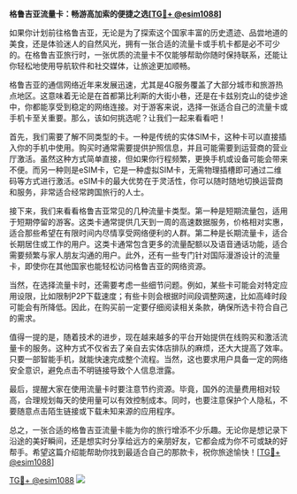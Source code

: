 **格鲁吉亚流量卡：畅游高加索的便捷之选[[TG💪+ @esim1088](https://t.me/s/esim1088)]**

如果你计划前往格鲁吉亚，无论是为了探索这个国家丰富的历史遗迹、品尝地道的美食，还是体验迷人的自然风光，拥有一张合适的流量卡或手机卡都是必不可少的。在格鲁吉亚旅行时，一张优质的流量卡不仅能够帮助你随时保持联系，还能让你轻松地使用导航软件和社交媒体，让旅途更加顺畅。

格鲁吉亚的通信网络近年来发展迅速，尤其是4G服务覆盖了大部分城市和旅游热点地区。这意味着无论是在首都第比利斯的大街小巷，还是在卡兹别克山的徒步途中，你都能享受到稳定的网络连接。对于游客来说，选择一张适合自己的流量卡或手机卡至关重要。那么，该如何挑选呢？让我们一起来看看吧！

首先，我们需要了解不同类型的卡。一种是传统的实体SIM卡，这种卡可以直接插入你的手机中使用。购买时通常需要提供护照信息，并且可能需要到运营商的营业厅激活。虽然这种方式简单直接，但如果你行程频繁，更换手机或设备可能会带来不便。而另一种则是eSIM卡，它是一种虚拟SIM卡，无需物理插槽即可通过二维码等方式进行激活。eSIM卡的最大优势在于灵活性，你可以随时随地切换运营商和服务，非常适合经常跨国旅行的人士。

接下来，我们来看看格鲁吉亚常见的几种流量卡类型。第一种是短期流量包，适用于短期停留的游客。这类卡通常提供几天到一周的高速数据服务，价格相对实惠，适合那些希望在有限时间内尽情享受网络便利的人群。第二种是长期流量卡，适合长期居住或工作的用户。这类卡通常包含更多的流量配额以及语音通话功能，适合需要频繁与家人朋友沟通的用户。此外，还有一些专门针对国际漫游设计的流量卡，即使你在其他国家也能轻松访问格鲁吉亚的网络资源。

当然，在选择流量卡时，还需要考虑一些细节问题。例如，某些卡可能会对特定应用设限，比如限制P2P下载速度；有些卡则会根据时间段调整网速，比如高峰时段可能会有所降低。因此，在购买前一定要仔细阅读相关条款，确保所选卡符合自己的需求。

值得一提的是，随着技术的进步，现在越来越多的平台开始提供在线购买和激活流量卡的服务。这种方式不仅省去了亲自去实体店排队的麻烦，还大大提高了效率。只要一部智能手机，就能快速完成整个流程。当然，这也要求用户具备一定的网络安全意识，避免点击不明链接导致个人信息泄露。

最后，提醒大家在使用流量卡时要注意节约资源。毕竟，国外的流量费用相对较高，合理规划每天的使用量可以有效控制成本。同时，也要注意保护个人隐私，不要随意点击陌生链接或下载未知来源的应用程序。

总之，一张合适的格鲁吉亚流量卡能为你的旅行增添不少乐趣。无论你是想记录下沿途的美好瞬间，还是想实时分享给远方的亲朋好友，它都会成为你不可或缺的好帮手。希望这篇介绍能帮助你找到最适合自己的那款卡，祝你旅途愉快！[[TG💪+ @esim1088](https://t.me/s/esim1088)]

[TG💪+ @esim1088](https://t.me/s/esim1088) ![](https://i.postimg.cc/4NQfJmqS/Snipaste-2025-05-13-00-14-12.png)
